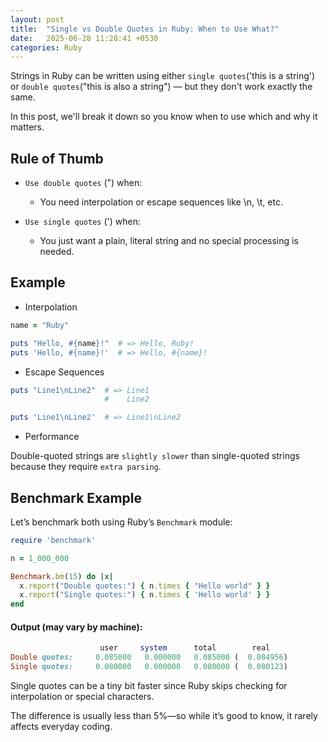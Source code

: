 ```yaml
---
layout: post
title:  "Single vs Double Quotes in Ruby: When to Use What?"
date:   2025-06-28 11:28:41 +0530
categories: Ruby
---
```

Strings in Ruby can be written using either `single quotes`('this is a string') or `double quotes`("this is also a string") — but they don't work exactly the same.

In this post, we'll break it down so you know when to use which and why it matters.

## Rule of Thumb
* `Use double quotes` (") when:

  * You need interpolation or escape sequences like \n, \t, etc.

* `Use single quotes` (') when:

  * You just want a plain, literal string and no special processing is needed.

## Example

* Interpolation

```ruby
name = "Ruby"

puts "Hello, #{name}!"  # => Hello, Ruby!
puts 'Hello, #{name}!'  # => Hello, #{name}!
```

* Escape Sequences

```ruby
puts "Line1\nLine2"  # => Line1
                     #    Line2

puts 'Line1\nLine2'  # => Line1\nLine2
```

* Performance

Double-quoted strings are `slightly slower` than single-quoted strings because they require `extra parsing`.

## Benchmark Example
Let’s benchmark both using Ruby’s `Benchmark` module:

```ruby
require 'benchmark'

n = 1_000_000

Benchmark.bm(15) do |x|
  x.report("Double quotes:") { n.times { "Hello world" } }
  x.report("Single quotes:") { n.times { 'Hello world' } }
end
```

#### Output (may vary by machine):
```ruby
                    user     system      total        real
Double quotes:     0.085000   0.000000   0.085000 (  0.084956)
Single quotes:     0.080000   0.000000   0.080000 (  0.080123)
```
Single quotes can be a tiny bit faster since Ruby skips checking for interpolation or special characters.

The difference is usually less than 5%—so while it’s good to know, it rarely affects everyday coding.
